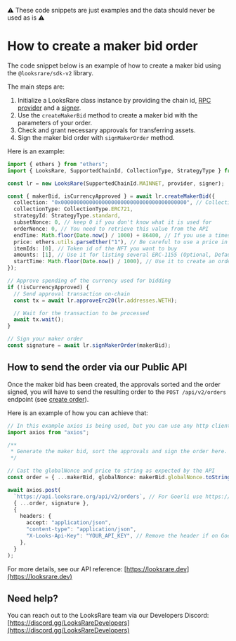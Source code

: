 :warning: These code snippets are just examples and the data should never be used as is :warning:

# How to create a maker bid order

The code snippet below is an example of how to create a maker bid using the `@looksrare/sdk-v2` library.

The main steps are:

1. Initialize a LooksRare class instance by providing the chain id, [RPC provider](https://docs.ethers.io/v5/api/providers/) and a [signer](https://docs.ethers.io/v5/api/signer/).
2. Use the `createMakerBid` method to create a maker bid with the parameters of your order.
3. Check and grant necessary approvals for transferring assets.
4. Sign the maker bid order with `signMakerOrder` method.

Here is an example:

```ts
import { ethers } from "ethers";
import { LooksRare, SupportedChainId, CollectionType, StrategyType } from "@looksrare/sdk-v2";

const lr = new LooksRare(SupportedChainId.MAINNET, provider, signer);

const { makerBid, isCurrencyApproved } = await lr.createMakerBid({
  collection: "0x0000000000000000000000000000000000000000", // Collection address
  collectionType: CollectionType.ERC721,
  strategyId: StrategyType.standard,
  subsetNonce: 0, // keep 0 if you don't know what it is used for
  orderNonce: 0, // You need to retrieve this value from the API
  endTime: Math.floor(Date.now() / 1000) + 86400, // If you use a timestamp in ms, the function will revert
  price: ethers.utils.parseEther("1"), // Be careful to use a price in wei, this example is for 1 ETH
  itemIds: [0], // Token id of the NFT you want to buy
  amounts: [1], // Use it for listing several ERC-1155 (Optional, Default to [1])
  startTime: Math.floor(Date.now() / 1000), // Use it to create an order that will be valid in the future (Optional, Default to now)
});

// Approve spending of the currency used for bidding
if (!isCurrencyApproved) {
  // Send approval transaction on-chain
  const tx = await lr.approveErc20(lr.addresses.WETH);

  // Wait for the transaction to be processed
  await tx.wait();
}

// Sign your maker order
const signature = await lr.signMakerOrder(makerBid);
```

## How to send the order via our Public API

Once the maker bid has been created, the approvals sorted and the order signed, you will have to send the resulting order to the `POST /api/v2/orders` endpoint (see [create order](https://looksrare.dev/v2/reference/createorder)).

Here is an example of how you can achieve that:

```ts
// In this example axios is being used, but you can use any http client
import axios from "axios";

/**
 * Generate the maker bid, sort the approvals and sign the order here. As shown in the example above.
 */

// Cast the globalNonce and price to string as expected by the API
const order = { ...makerBid, globalNonce: makerBid.globalNonce.toString(), price: makerBid.price.toString() };

await axios.post(
  `https://api.looksrare.org/api/v2/orders`, // For Goerli use https://api-goerli.looksrare.org/api/v2/orders
  { ...order, signature },
  {
    headers: {
      accept: "application/json",
      "content-type": "application/json",
      "X-Looks-Api-Key": "YOUR_API_KEY", // Remove the header if on Goerli
    },
  }
);
```

For more details, see our API reference: [https://looksrare.dev](https://looksrare.dev)

## Need help?

You can reach out to the LooksRare team via our Developers Discord: [https://discord.gg/LooksRareDevelopers](https://discord.gg/LooksRareDevelopers)

